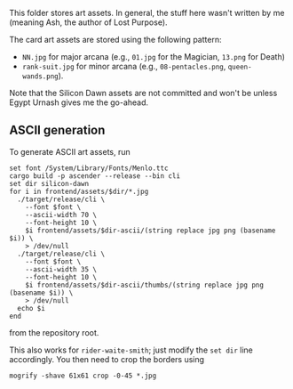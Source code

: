 This folder stores art assets. In general, the stuff here wasn't written by me
(meaning Ash, the author of Lost Purpose).

The card art assets are stored using the following pattern:

- `NN.jpg` for major arcana (e.g., `01.jpg` for the Magician, `13.png` for Death)
- `rank-suit.jpg` for minor arcana (e.g., `08-pentacles.png`, `queen-wands.png`).

Note that the Silicon Dawn assets are not committed and won't be unless Egypt
Urnash gives me the go-ahead.

## ASCII generation

To generate ASCII art assets, run

```fish
set font /System/Library/Fonts/Menlo.ttc
cargo build -p ascender --release --bin cli
set dir silicon-dawn
for i in frontend/assets/$dir/*.jpg
  ./target/release/cli \
    --font $font \
    --ascii-width 70 \
    --font-height 10 \
    $i frontend/assets/$dir-ascii/(string replace jpg png (basename $i)) \
    > /dev/null
  ./target/release/cli \
    --font $font \
    --ascii-width 35 \
    --font-height 10 \
    $i frontend/assets/$dir-ascii/thumbs/(string replace jpg png (basename $i)) \
    > /dev/null
  echo $i
end
```

from the repository root.

This also works for `rider-waite-smith`; just modify the `set dir` line
accordingly. You then need to crop the borders using

    mogrify -shave 61x61 crop -0-45 *.jpg

